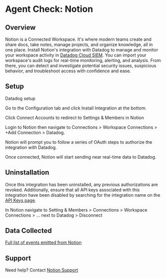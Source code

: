 # Agent Check: Notion

## Overview

Notion is a Connected Workspace. It's where modern teams create and share docs, take notes, manage projects, and organize knowledge, all in one place. Install Notion's integration with Datadog to manage and monitor your workspace activity in [Datadog Cloud SIEM][1]. You can import your workspace's audit logs for real-time monitoring, alerting, and analysis. From there, you can detect and investigate potential security issues, suspicious behavior, and troubleshoot access with confidence and ease.

## Setup

Datadog setup

Go to the Configuration tab and click Install Integration at the bottom.

Click Connect Accounts to redirect to Settings & Members in Notion

Login to Notion then navigate to Connections > Workspace Connections > +Add Connection > Datadog. 

Notion will prompt you to follow a series of OAuth steps to authorize the integration with Datadog.

Once connected, Notion will start sending near real-time data to Datadog.

## Uninstallation
Once this integration has been uninstalled, any previous authorizations are revoked.
Additionally, ensure that all API keys associated with this integration have been disabled by searching for the integration name on the [API Keys page][4].

In Notion navigate to Setting & Members > Connections > Workspace Connections > ... next to Datadog > Disconnect

## Data Collected

[Full list of events emitted from Notion][2]

## Support 
Need help? Contact [Notion Support][3]

[1]: https://docs.datadoghq.com/security/cloud_siem/
[2]: https://www.notion.so/notiondevs/SIEM-Integrations-Overview-309423e17dfa4c6d9a031cadff07ab6a?pvs=4#e384c9d013cb42cc9f98165730ab6f5c
[3]: mailto:team@makenotion.com
[4]: https://app.datadoghq.com/organization-settings/api-keys?filter=Notion
